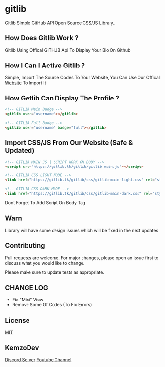 # gitlib
Gitlib Simple GitHub API Open Source CSS/JS Library..

## How Does Gitlib Work ?
Gitlib Using Offical GITHUB Api To Display Your Bio On Github

## How I Can I Active Gitlib ?
Simple, Import The Source Codes To Your Website, You Can Use Our Offical [Website](https://gitlib.tk) To Import It 

## How Getlib Can Display The Profile ?
```html
<!-- GITLIB Main Badge -->
<gitlib user="username"></gitlib>

<!-- GITLIB Full Badge -->
<gitlib user="username" badge="full"></gitlib>
```

## Import CSS/JS From Our Website (Safe & Updated)
```html
<!-- GITLIB MAIN JS | SCRIPT WORK ON BODY -->
<script src="https://gitlib.tk/gitlib/gitlib-main.js"></script>

<!-- GITLIB CSS LIGHT MODE -->
<link href="https://gitlib.tk/gitlib/css/gitlib-main-light.css" rel="stylesheet" type="text/css"/>

<!-- GITLIB CSS DARK MODE -->
<link href="https://gitlib.tk/gitlib/css/gitlib-main-dark.css" rel="stylesheet" type="text/css"/>
```
Dont Forget To Add Script On Body Tag

## Warn
Library will have some design issues which will be fixed in the next updates

## Contributing
Pull requests are welcome. For major changes, please open an issue first to discuss what you would like to change.

Please make sure to update tests as appropriate.

## CHANGE LOG 
- Fix "Mini" View
- Remove Some Of Codes (To Fix Errors)

## License
[MIT](https://choosealicense.com/licenses/mit/)

## KemzoDev
[Discord Server](https://discord.gg/XTYabJGmDX)
[Youtube Channel](https://bit.ly/3mf73Ut)
